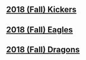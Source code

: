 ## [2018 (Fall) Kickers](./kickers)
## [2018 (Fall) Eagles](./eagles)
## [2018 (Fall) Dragons](./dragons)
